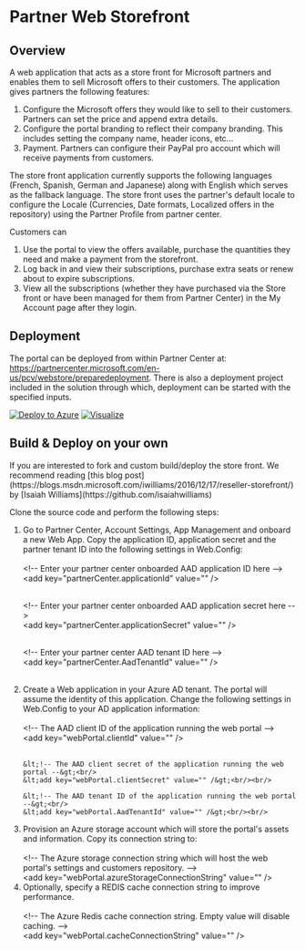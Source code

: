 # Partner Web Storefront

<h2>Overview</h2>

<p>
A web application that acts as a store front for Microsoft partners and enables them to sell Microsoft offers to their customers.
The application gives partners the following features:
<ol>
<li>Configure the Microsoft offers they would like to sell to their customers. Partners can set the price and append extra details.</li>
<li>Configure the portal branding to reflect their company branding. This includes setting the company name, header icons, etc...</li>
<li>Payment. Partners can configure their PayPal pro account which will receive payments from customers.</li>
</ol>

The store front application currently supports the following languages (French, Spanish, German and Japanese) along with English which serves as the fallback language. 
The store front uses the partner's default locale to configure the Locale (Currencies, Date formats, Localized offers in the repository) using the Partner Profile from partner center. 

Customers can <ol>
<li>Use the portal to view the offers available, purchase the quantities they need and make a payment from the storefront.</li>
<li>Log back in and view their subscriptions, purchase extra seats or renew about to expire subscriptions.</li>
<li>View all the subscriptions (whether they have purchased via the Store front or have been managed for them from Partner Center) in the My Account page after they login. </li>
</ol>
</p>

<h2>Deployment</h2>
The portal can be deployed from within Partner Center at: <a href="https://partnercenter.microsoft.com/en-us/pcv/webstore/preparedeployment">https://partnercenter.microsoft.com/en-us/pcv/webstore/preparedeployment</a>.
There is also a deployment project included in the solution through which, deployment can be started with the specified inputs.

[![Deploy to Azure](http://azuredeploy.net/deploybutton.png)](https://azuredeploy.net/)
[![Visualize](http://armviz.io/visualizebutton.png)](http://armviz.io/#/?load=https%3A%2F%2Fraw.githubusercontent.com%2FPartnerCenterSamples%2FReseller-Web-Application%2Fmaster%2Fazuredeploy.json)

<h2>Build & Deploy on your own</h2>
If you are interested to fork and custom build/deploy the store front. We recommend reading [this blog post](https://blogs.msdn.microsoft.com/iwilliams/2016/12/17/reseller-storefront/) by [Isaiah Williams](https://github.com/isaiahwilliams)

Clone the source code and perform the following steps:
<ol>
<li>
Go to Partner Center, Account Settings, App Management and onboard a new Web App. Copy the application ID, application secret
and the partner tenant ID into the following settings in Web.Config:<br/><br/>
<div>
&lt;!-- Enter your partner center onboarded AAD application ID here --&gt;<br/>
&lt;add key="partnerCenter.applicationId" value="" /&gt;<br/><br/>
    
&lt;!-- Enter your partner center onboarded AAD application secret here --><br/>
&lt;add key="partnerCenter.applicationSecret" value="" /&gt;<br/><br/>
    
&lt;!-- Enter your partner center AAD tenant ID here --&gt;<br/>
&lt;add key="partnerCenter.AadTenantId" value="" /&gt;<br/><br/>
</div>
</li>
<li>
Create a Web application in your Azure AD tenant. The portal will assume the identity of this application. Change the
following settings in Web.Config to your AD application information:<br/><br/>

<div>
    &lt;!-- The AAD client ID of the application running the web portal --&gt;<br/>
    &lt;add key="webPortal.clientId" value="" /&gt;<br/><br/>

    &lt;!-- The AAD client secret of the application running the web portal --&gt;<br/>
    &lt;add key="webPortal.clientSecret" value="" /&gt;<br/><br/>

    &lt;!-- The AAD tenant ID of the application running the web portal --&gt;<br/>
    &lt;add key="webPortal.AadTenantId" value="" /&gt;<br/><br/>
</div>
</li>
<li>
Provision an Azure storage account which will store the portal's assets and information. Copy its connection string to:</br></br>
<div>
    &lt;!-- The Azure storage connection string which will host the web portal's settings and customers repository. --&gt;</br>
    &lt;add key="webPortal.azureStorageConnectionString" value="" /&gt;
</div>
</li>
<li>
Optionally, specify a REDIS cache connection string to improve performance.<br/><br/>
<div>
    &lt;!-- The Azure Redis cache connection string. Empty value will disable caching. --&gt;<br/>
    &lt;add key="webPortal.cacheConnectionString" value="" /&gt;
</div>
</li>
</ol>

